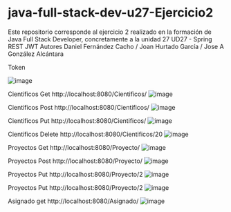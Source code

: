 # java-full-stack-dev-u27-Ejercicio2
Este repositorio corresponde al ejercicio 2 realizado en la formación de Java Full Stack Developer, concretamente a la unidad 27 UD27 - Spring REST JWT Autores Daniel Fernández Cacho / Joan Hurtado García / Jose A González Alcántara

Token

![image](https://user-images.githubusercontent.com/65864090/170473330-1b0a1aa3-4b61-4a41-8d56-8db215792158.png)

Cientificos Get
http://localhost:8080/Cientificos/
![image](https://user-images.githubusercontent.com/65864090/170473395-b61cd3f2-a4a0-4ebe-9fbe-263b36fa4ce8.png)

Cientificos Post
http://localhost:8080/Cientificos/
![image](https://user-images.githubusercontent.com/65864090/170473639-4f2cd59f-944b-40d7-8ecf-dfba9fae97e3.png)

Cientificos Put
http://localhost:8080/Cientificos/
![image](https://user-images.githubusercontent.com/65864090/170473769-94f86ce4-7701-4cd6-ae31-4dd98ac5cd20.png)

Cientificos Delete
http://localhost:8080/Cientificos/20
![image](https://user-images.githubusercontent.com/65864090/170473857-ab2e4731-a701-494f-a644-edc6ffd73aa2.png)

Proyectos Get
http://localhost:8080/Proyecto/
![image](https://user-images.githubusercontent.com/65864090/170474671-1971a168-cff9-4941-8f1f-7b3561d66789.png)

Proyectos Post
http://localhost:8080/Proyecto/
![image](https://user-images.githubusercontent.com/65864090/170476294-1d478f51-4f18-4f20-8d75-706f62630fd2.png)

Proyectos Put
http://localhost:8080/Proyecto/2
![image](https://user-images.githubusercontent.com/65864090/170476454-a97ab0ff-e7ee-4c07-a351-143294a180c7.png)

Proyectos Put
http://localhost:8080/Proyecto/2
![image](https://user-images.githubusercontent.com/65864090/170478717-ac6ea5a4-66e4-43f0-9156-e6c2163b54d3.png)

Asignado get
http://localhost:8080/Asignado/
![image](https://user-images.githubusercontent.com/65864090/170481060-737cc1b3-679a-4690-a87f-e8fb988e81af.png)

